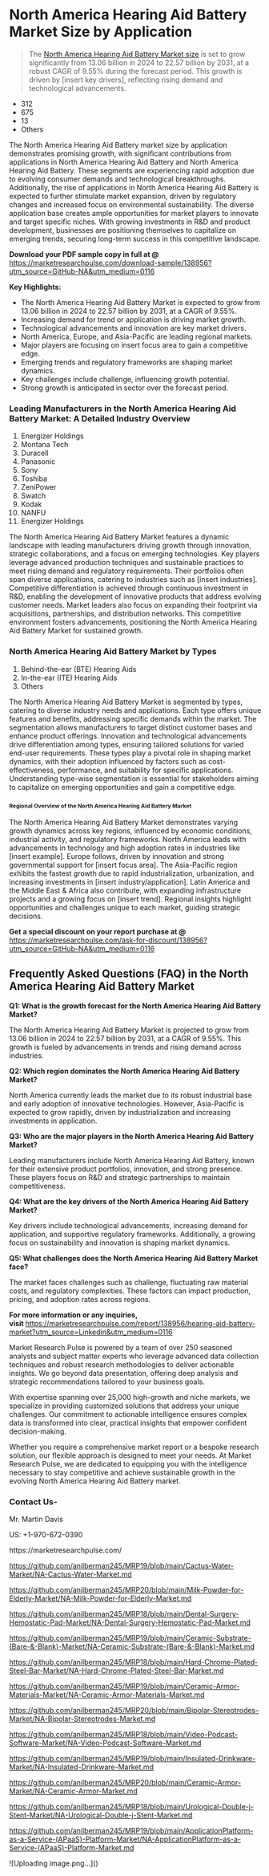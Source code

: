 <h1>North America Hearing Aid Battery Market&nbsp;Size by Application</h1><blockquote><p>The <a href="https://marketresearchpulse.com/download-sample/138956?utm_source=GitHub-NA&amp;utm_medium=0116">North America Hearing Aid Battery Market size</a> is set to grow significantly from 13.06 billion in 2024 to 22.57 billion by 2031, at a robust CAGR of 9.55% during the forecast period. This growth is driven by [insert key drivers], reflecting rising demand and technological advancements.</p></blockquote><ul><li>312<li> 675<li> 13<li> Others</li></ul><p>The North America Hearing Aid Battery market size by application demonstrates promising growth, with significant contributions from applications in North America Hearing Aid Battery and North America Hearing Aid Battery. These segments are experiencing rapid adoption due to evolving consumer demands and technological breakthroughs. Additionally, the rise of applications in North America Hearing Aid Battery is expected to further stimulate market expansion, driven by regulatory changes and increased focus on environmental sustainability. The diverse application base creates ample opportunities for market players to innovate and target specific niches. With growing investments in R&D and product development, businesses are positioning themselves to capitalize on emerging trends, securing long-term success in this competitive landscape.</p><p><strong>Download your PDF sample copy in full at @ </strong><a href="https://marketresearchpulse.com/download-sample/138956?utm_source=GitHub-NA&amp;utm_medium=0116">https://marketresearchpulse.com/download-sample/138956?utm_source=GitHub-NA&amp;utm_medium=0116</a></p><p><strong>Key Highlights: </strong></p><ul><li>The North America Hearing Aid Battery Market is expected to grow from 13.06 billion in 2024 to 22.57 billion by 2031, at a CAGR of 9.55%.</li><li>Increasing demand for trend or application is driving market growth.</li><li>Technological advancements and innovation are key market drivers.</li><li>North America, Europe, and Asia-Pacific are leading regional markets.</li><li>Major players are focusing on insert focus area to gain a competitive edge.</li><li>Emerging trends and regulatory frameworks are shaping market dynamics.</li><li>Key challenges include challenge, influencing growth potential.</li><li>Strong growth is anticipated in sector over the forecast period.</li></ul><h3>Leading Manufacturers in the North America Hearing Aid Battery Market: A Detailed Industry Overview</h3><ol><li>Energizer Holdings</li><li>Montana Tech</li><li>Duracell</li><li>Panasonic</li><li>Sony</li><li>Toshiba</li><li>ZeniPower</li><li>Swatch</li><li>Kodak</li><li>NANFU</li><li>Energizer Holdings</li></ol><div class="flex max-w-full flex-col flex-grow"><div class="min-h-8 text-message flex w-full flex-col items-end gap-2 whitespace-normal break-words [.text-message+&amp;]:mt-5" dir="auto" data-message-author-role="assistant" data-message-id="fd8432e4-4910-450d-b182-61b7bfb0a01f" data-message-model-slug="gpt-4o"><div class="flex w-full flex-col gap-1 empty:hidden first:pt-[3px]"><div class="markdown prose w-full break-words dark:prose-invert light"><p>The North America Hearing Aid Battery Market features a dynamic landscape with leading manufacturers driving growth through innovation, strategic collaborations, and a focus on emerging technologies. Key players leverage advanced production techniques and sustainable practices to meet rising demand and regulatory requirements. Their portfolios often span diverse applications, catering to industries such as [insert industries]. Competitive differentiation is achieved through continuous investment in R&amp;D, enabling the development of innovative products that address evolving customer needs. Market leaders also focus on expanding their footprint via acquisitions, partnerships, and distribution networks. This competitive environment fosters advancements, positioning the North America Hearing Aid Battery Market for sustained growth.</p></div></div></div></div><h3>North America Hearing Aid Battery Market by Types</h3><ol><li>Behind-the-ear (BTE) Hearing Aids<li> In-the-ear (ITE) Hearing Aids<li> Others</li></ol><div class="flex max-w-full flex-col flex-grow"><div class="min-h-8 text-message flex w-full flex-col items-end gap-2 whitespace-normal break-words [.text-message+&amp;]:mt-5" dir="auto" data-message-author-role="assistant" data-message-id="084470be-0bb7-4664-bddf-5156b4f41249" data-message-model-slug="gpt-4o-mini"><div class="flex w-full flex-col gap-1 empty:hidden first:pt-[3px]"><div class="markdown prose w-full break-words dark:prose-invert light"><p>The North America Hearing Aid Battery Market is segmented by types, catering to diverse industry needs and applications. Each type offers unique features and benefits, addressing specific demands within the market. The segmentation allows manufacturers to target distinct customer bases and enhance product offerings. Innovation and technological advancements drive differentiation among types, ensuring tailored solutions for varied end-user requirements. These types play a pivotal role in shaping market dynamics, with their adoption influenced by factors such as cost-effectiveness, performance, and suitability for specific applications. Understanding type-wise segmentation is essential for stakeholders aiming to capitalize on emerging opportunities and gain a competitive edge.</p></div></div></div></div><h3><span style="font-size: 11px;">Regional Overview of the North America Hearing Aid Battery Market</span></h3><div class="flex max-w-full flex-col flex-grow"><div class="min-h-8 text-message flex w-full flex-col items-end gap-2 whitespace-normal break-words [.text-message+&amp;]:mt-5" dir="auto" data-message-author-role="assistant" data-message-id="e9038762-ce64-4e30-91c9-9bd413514231" data-message-model-slug="gpt-4o-mini"><div class="flex w-full flex-col gap-1 empty:hidden first:pt-[3px]"><div class="markdown prose w-full break-words dark:prose-invert light"><p>The North America Hearing Aid Battery Market demonstrates varying growth dynamics across key regions, influenced by economic conditions, industrial activity, and regulatory frameworks. North America leads with advancements in technology and high adoption rates in industries like [insert example]. Europe follows, driven by innovation and strong governmental support for [insert focus area]. The Asia-Pacific region exhibits the fastest growth due to rapid industrialization, urbanization, and increasing investments in [insert industry/application]. Latin America and the Middle East &amp; Africa also contribute, with expanding infrastructure projects and a growing focus on [insert trend]. Regional insights highlight opportunities and challenges unique to each market, guiding strategic decisions.</p></div></div></div></div><p><strong>Get a special discount on your report purchase at @ </strong><a href="https://marketresearchpulse.com/ask-for-discount/138956?utm_source=GitHub-NA&amp;utm_medium=0116">https://marketresearchpulse.com/ask-for-discount/138956?utm_source=GitHub-NA&amp;utm_medium=0116</a></p><h2>Frequently Asked Questions (FAQ) in the North America Hearing Aid Battery Market</h2><p><strong>Q1: What is the growth forecast for the North America Hearing Aid Battery Market?</strong></p><p>The North America Hearing Aid Battery Market is projected to grow from 13.06 billion in 2024 to 22.57 billion by 2031, at a CAGR of 9.55%. This growth is fueled by advancements in trends and rising demand across industries.</p><p><strong>Q2: Which region dominates the North America Hearing Aid Battery Market?</strong></p><p>North America currently leads the market due to its robust industrial base and early adoption of innovative technologies. However, Asia-Pacific is expected to grow rapidly, driven by industrialization and increasing investments in application.</p><p><strong>Q3: Who are the major players in the North America Hearing Aid Battery Market?</strong></p><p>Leading manufacturers include North America Hearing Aid Battery, known for their extensive product portfolios, innovation, and strong presence. These players focus on R&amp;D and strategic partnerships to maintain competitiveness.</p><p><strong>Q4: What are the key drivers of the North America Hearing Aid Battery Market?</strong></p><p>Key drivers include technological advancements, increasing demand for application, and supportive regulatory frameworks. Additionally, a growing focus on sustainability and innovation is shaping market dynamics.</p><p><strong>Q5: What challenges does the North America Hearing Aid Battery Market face?</strong></p><p>The market faces challenges such as challenge, fluctuating raw material costs, and regulatory complexities. These factors can impact production, pricing, and adoption rates across regions.</p><p><strong>For more information or any inquiries, visit&nbsp;</strong><a href="https://marketresearchpulse.com/report/138956/hearing-aid-battery-market?utm_source=Linkedin&utm_medium=0116">https://marketresearchpulse.com/report/138956/hearing-aid-battery-market?utm_source=Linkedin&utm_medium=0116</a></p><p>Market Research Pulse is powered by a team of over 250 seasoned analysts and subject matter experts who leverage advanced data collection techniques and robust research methodologies to deliver actionable insights. We go beyond data presentation, offering deep analysis and strategic recommendations tailored to your business goals.</p><p>With expertise spanning over 25,000 high-growth and niche markets, we specialize in providing customized solutions that address your unique challenges. Our commitment to actionable intelligence ensures complex data is transformed into clear, practical insights that empower confident decision-making.</p><p>Whether you require a comprehensive market report or a bespoke research solution, our flexible approach is designed to meet your needs. At Market Research Pulse, we are dedicated to equipping you with the intelligence necessary to stay competitive and achieve sustainable growth in the evolving North America Hearing Aid Battery market.</p><h3><strong>Contact Us-</strong></h3><p>Mr. Martin Davis</p><p>US: +1-970-672-0390</p><p>https://marketresearchpulse.com/</p><p><a href="https://github.com/anilberman245/MRP19/blob/main/Cactus-Water-Market/NA-Cactus-Water-Market.md">https://github.com/anilberman245/MRP19/blob/main/Cactus-Water-Market/NA-Cactus-Water-Market.md</a></p><p><a href="https://github.com/anilberman245/MRP20/blob/main/Milk-Powder-for-Elderly-Market/NA-Milk-Powder-for-Elderly-Market.md">https://github.com/anilberman245/MRP20/blob/main/Milk-Powder-for-Elderly-Market/NA-Milk-Powder-for-Elderly-Market.md</a></p><p><a href="https://github.com/anilberman245/MRP18/blob/main/Dental-Surgery-Hemostatic-Pad-Market/NA-Dental-Surgery-Hemostatic-Pad-Market.md">https://github.com/anilberman245/MRP18/blob/main/Dental-Surgery-Hemostatic-Pad-Market/NA-Dental-Surgery-Hemostatic-Pad-Market.md</a></p><p><a href="https://github.com/anilberman245/MRP19/blob/main/Ceramic-Substrate-(Bare-&-Blank)-Market/NA-Ceramic-Substrate-(Bare-&-Blank)-Market.md">https://github.com/anilberman245/MRP19/blob/main/Ceramic-Substrate-(Bare-&-Blank)-Market/NA-Ceramic-Substrate-(Bare-&-Blank)-Market.md</a></p><p><a href="https://github.com/anilberman245/MRP18/blob/main/Hard-Chrome-Plated-Steel-Bar-Market/NA-Hard-Chrome-Plated-Steel-Bar-Market.md">https://github.com/anilberman245/MRP18/blob/main/Hard-Chrome-Plated-Steel-Bar-Market/NA-Hard-Chrome-Plated-Steel-Bar-Market.md</a></p><p><a href="https://github.com/anilberman245/MRP19/blob/main/Ceramic-Armor-Materials-Market/NA-Ceramic-Armor-Materials-Market.md">https://github.com/anilberman245/MRP19/blob/main/Ceramic-Armor-Materials-Market/NA-Ceramic-Armor-Materials-Market.md</a></p><p><a href="https://github.com/anilberman245/MRP20/blob/main/Bipolar-Stereotrodes-Market/NA-Bipolar-Stereotrodes-Market.md">https://github.com/anilberman245/MRP20/blob/main/Bipolar-Stereotrodes-Market/NA-Bipolar-Stereotrodes-Market.md</a></p><p><a href="https://github.com/anilberman245/MRP18/blob/main/Video-Podcast-Software-Market/NA-Video-Podcast-Software-Market.md">https://github.com/anilberman245/MRP18/blob/main/Video-Podcast-Software-Market/NA-Video-Podcast-Software-Market.md</a></p><p><a href="https://github.com/anilberman245/MRP19/blob/main/Insulated-Drinkware-Market/NA-Insulated-Drinkware-Market.md">https://github.com/anilberman245/MRP19/blob/main/Insulated-Drinkware-Market/NA-Insulated-Drinkware-Market.md</a></p><p><a href="https://github.com/anilberman245/MRP20/blob/main/Ceramic-Armor-Market/NA-Ceramic-Armor-Market.md">https://github.com/anilberman245/MRP20/blob/main/Ceramic-Armor-Market/NA-Ceramic-Armor-Market.md</a></p><p><a href="https://github.com/anilberman245/MRP18/blob/main/Urological-Double-j-Stent-Market/NA-Urological-Double-j-Stent-Market.md">https://github.com/anilberman245/MRP18/blob/main/Urological-Double-j-Stent-Market/NA-Urological-Double-j-Stent-Market.md</a></p><p><a href="https://github.com/anilberman245/MRP19/blob/main/ApplicationPlatform-as-a-Service-(APaaS)-Platform-Market/NA-ApplicationPlatform-as-a-Service-(APaaS)-Platform-Market.md">https://github.com/anilberman245/MRP19/blob/main/ApplicationPlatform-as-a-Service-(APaaS)-Platform-Market/NA-ApplicationPlatform-as-a-Service-(APaaS)-Platform-Market.md</a></p>
![Uploading image.png…]()
